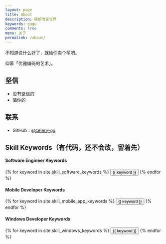 ```yaml
---
layout: page
title: About
description: 膜蛤改变世界
keywords: gugu
comments: true
menu: 关于
permalink: /about/
---
```


不知道说什么好了，就给你卖个萌吧。

仰慕「优雅编码的艺术」。

## 坚信

* 没有坚信的
* 骗你的

## 联系

* GitHub：[@celery-gu](https://github.com/celery-gu)


## Skill Keywords（有代码，还不会改，留着先）

#### Software Engineer Keywords
<div class="btn-inline">
    {% for keyword in site.skill_software_keywords %}
    <button class="btn btn-outline" type="button">{{ keyword }}</button>
    {% endfor %}
</div>

#### Mobile Developer Keywords
<div class="btn-inline">
    {% for keyword in site.skill_mobile_app_keywords %}
    <button class="btn btn-outline" type="button">{{ keyword }}</button>
    {% endfor %}
</div>

#### Windows Developer Keywords
<div class="btn-inline">
    {% for keyword in site.skill_windows_keywords %}
    <button class="btn btn-outline" type="button">{{ keyword }}</button>
    {% endfor %}
</div>
